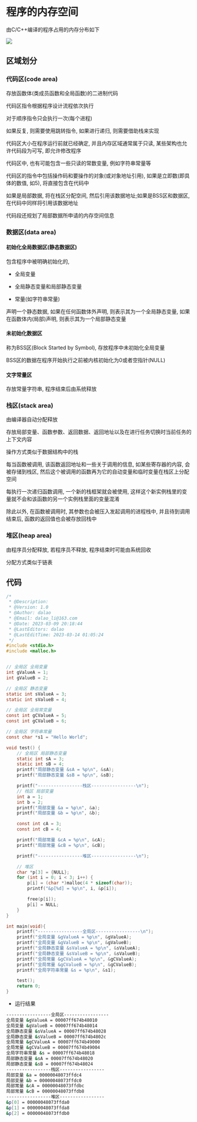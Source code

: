 <!--
 * @Description: 
 * @Version: 1.0
 * @Author: DaLao
 * @Email: dalao@xxx.com
 * @Date: 2021-02-13 13:40:40
 * @LastEditors: daLao
 * @LastEditTime: 2023-04-17 16:02:02
-->

# 程序的内存空间

由C/C++编译的程序占用的内存分布如下

![](https://cdn.hurra.ltd/img/2023-0314-0-19.svg)

## 区域划分

### 代码区(code area)

存放函数体(类成员函数和全局函数)的二进制代码

代码区指令根据程序设计流程依次执行

对于顺序指令只会执行一次(每个进程)

如果反复, 则需要使用跳转指令, 如果进行递归, 则需要借助栈来实现

代码区大小在程序运行前就已经确定, 并且内存区域通常属于只读, 某些架构也允许代码段为可写, 即允许修改程序

代码区中, 也有可能包含一些只读的常数变量, 例如字符串常量等

代码区的指令中包括操作码和要操作的对象(或对象地址引用), 如果是立即数(即具体的数值, 如5), 将直接包含在代码中

如果是局部数据, 将在栈区分配空间, 然后引用该数据地址;如果是BSS区和数据区, 在代码中同样将引用该数据地址

代码段还规划了局部数据所申请的内存空间信息

### 数据区(data area)

#### 初始化全局数据区(静态数据区)

包含程序中被明确初始化的,

- 全局变量

- 全局静态变量和局部静态变量

- 常量(如字符串常量)

声明一个静态数据, 如果在任何函数体外声明, 则表示其为一个全局静态变量, 如果在函数体内(局部)声明, 则表示其为一个局部静态变量

#### 未初始化数据区

称为BSS区(Block Started by Symbol), 存放程序中未初始化全局变量

BSS区的数据在程序开始执行之前被内核初始化为0或者空指针(NULL)

#### 文字常量区

存放常量字符串, 程序结束后由系统释放

### 栈区(stack area)

由编译器自动分配释放

存放局部变量、函数参数、返回数据、返回地址以及在进行任务切换时当前任务的上下文内容

操作方式类似于数据结构中的栈

每当函数被调用, 该函数返回地址和一些关于调用的信息, 如某些寄存器的内容, 会被存储到栈区, 然后这个被调用的函数再为它的自动变量和临时变量在栈区上分配空间

每执行一次递归函数调用, 一个新的栈框架就会被使用, 这样这个新实例栈里的变量就不会和该函数的另一个实例栈里面的变量混淆

除此以外, 在函数被调用时, 其参数也会被压入发起调用的进程栈中, 并且待到调用结束后, 函数的返回值也会被存放回栈中

### 堆区(heap area)

由程序员分配释放, 若程序员不释放, 程序结束时可能由系统回收

分配方式类似于链表

## 代码

```c
/*
 * @Description: 
 * @Version: 1.0
 * @Author: dalao
 * @Email: dalao_li@163.com
 * @Date: 2023-03-09 20:18:44
 * @LastEditors: dalao
 * @LastEditTime: 2023-03-14 01:05:24
 */
#include <stdio.h>
#include <malloc.h>


// 全局区 全局变量
int gValueA = 1;
int gValueB = 2;

// 全局区 静态变量
static int sValueA = 3;
static int sValueB = 4;

// 全局区 全局常变量
const int gCValueA = 5;
const int gCValueB = 6;

// 全局区 字符串常量
const char *s1 = "Hello World";

void test() {
    // 全局区 局部静态变量
    static int sA = 3;
    static int sB = 4;
    printf("局部静态变量 &sA = %p\n", &sA);
    printf("局部静态变量 &sB = %p\n", &sB);

    printf("-----------------栈区-----------------\n");
    // 栈区 局部变量
    int a = 1;
    int b = 2;
    printf("局部变量 &a = %p\n", &a);
    printf("局部变量 &b = %p\n", &b);

    const int cA = 3;
    const int cB = 4;

    printf("局部常量 &cA = %p\n", &cA);
    printf("局部常量 &cB = %p\n", &cB);

    printf("-----------------堆区-----------------\n");

    // 堆区
    char *p[3] = {NULL};
    for (int i = 0; i < 3; i++) {
        p[i] = (char *)malloc(4 * sizeof(char));
        printf("&p[%d] = %p\n", i, &p[i]);

        free(p[i]);
        p[i] = NULL;
    }
}

int main(void){
    printf("-----------------全局区-----------------\n");
    printf("全局变量 &gValueA = %p\n", &gValueA);
    printf("全局变量 &gValueB = %p\n", &gValueB);
    printf("全局静态变量 &sValueA = %p\n", &sValueA);
    printf("全局静态变量 &sValueB = %p\n", &sValueB);
    printf("全局常量 &gCValueA = %p\n", &gCValueA);
    printf("全局常量 &gCValueB = %p\n", &gCValueB);
    printf("全局字符串常量 &s = %p\n", &s1);

    test();
    return 0;
}
```

- 运行结果

```sh
-----------------全局区-----------------
全局变量 &gValueA = 00007ff674b48010
全局变量 &gValueB = 00007ff674b48014
全局静态变量 &sValueA = 00007ff674b48028
全局静态变量 &sValueB = 00007ff674b4802c
全局常量 &gCValueA = 00007ff674b49000
全局常量 &gCValueB = 00007ff674b49004
全局字符串常量 &s = 00007ff674b48018
局部静态变量 &sA = 00007ff674b48020
局部静态变量 &sB = 00007ff674b48024
-----------------栈区-----------------
局部变量 &a = 00000048073ffdc4
局部变量 &b = 00000048073ffdc0
局部常量 &cA = 00000048073ffdbc
局部常量 &cB = 00000048073ffdb8
-----------------堆区-----------------
&p[0] = 00000048073ffda0
&p[1] = 00000048073ffda8
&p[2] = 00000048073ffdb0
```